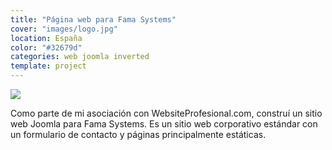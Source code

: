```yaml
---
title: "Página web para Fama Systems"
cover: "images/logo.jpg"
location: España
color: "#32679d"
categories: web joomla inverted
template: project
---
```


![](/work/famasystems/images/1.png)

Como parte de mi asociación con WebsiteProfesional.com, construí un sitio web Joomla para Fama Systems. Es un sitio web corporativo estándar con un formulario de contacto y páginas principalmente estáticas.
